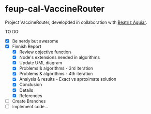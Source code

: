 # feup-cal-VaccineRouter


Project VaccineRouter, developded in collaboration with [Beatriz Aguiar](https://github.com/beatriz-ag).


TO DO
- [x] Be nerdy but awesome
- [x] Finnish Report
  - [x] Review objective function
  - [X] Node's extensions needed in algorithms
  - [x] Update UML diagram
  - [x] Problems & algorithms - 3rd iteration              
  - [x] Problems & algorithms - 4th iteration             
  - [x] Analysis & results - Exact vs aproximate solution 
  - [x] Conclusion   
  - [x] Details      
  - [x] References   
- [ ] Create Branches
- [ ] Implement code...
